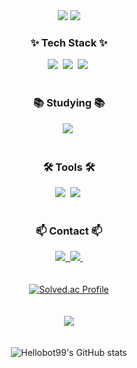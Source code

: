 
<div align="center">

  

  <img src="https://capsule-render.vercel.app/api?type=transparent&text=Welcome%20to&fontSize=70&fontColor=00ffea&fontAlign=50&fontAlignY=40" />
  <img src="https://capsule-render.vercel.app/api?type=transparent&text=Hellobot99's%20Github&fontSize=60&fontColor=00ffea&fontAlign=50&fontAlignY=40" />


</div>

<h3 align="center">✨ Tech Stack ✨</h3>
<div align="center">
  <img src="https://img.shields.io/badge/C-20232a.svg?style=for-the-badge&logo=C&logoColor=A8B9CC" />&nbsp
  <img src="https://img.shields.io/badge/C++-F7DF1E.svg?style=for-the-badge&logo=cplusplus&logoColor=00599C" />&nbsp
  <img src="https://img.shields.io/badge/JAVA-E34F26.svg?style=for-the-badge&logo=openjdk&logoColor=000000" />&nbsp
</div>

<br>

<h3 align="center">📚 Studying 📚</h3>
<div align="center">
<img src="https://img.shields.io/badge/Unity-20232a.svg?style=for-the-badge&logo=Unity&logoColor=white" />&nbsp;

  
</div>

<br>

<h3 align="center">🛠 Tools 🛠</h3>
<div align="center">
  <img src="https://img.shields.io/badge/git-F05033.svg?style=for-the-badge&logo=git&logoColor=white" />&nbsp
  <img src="https://img.shields.io/badge/github-181717.svg?style=for-the-badge&logo=github&logoColor=white" />&nbsp  
</div>

<br>

<h3 align="center">📫 Contact 📫</h3>
<div align="center">
  <a href="mailto:ktj4060@gmail.com">
    <img src="https://img.shields.io/badge/ktj4060@gmail.com-D14836?style=for-the-badge&logo=gmail&logoColor=white"/>&nbsp
  </a>
  <a href="mailto:ktj4060@gnaver.com">
    <img src="https://img.shields.io/badge/ktj4060@naver.com-03C75A?style=for-the-badge&logo=naver&logoColor=white"/>&nbsp
  </a>

<br>
<br>
<br>

<a href="https://solved.ac/profile/ktj4060">
    <img src="http://mazassumnida.wtf/api/generate_badge?boj=ktj4060" alt="Solved.ac Profile" />
  </a>
 <br>  
<br>
 <br>   
  <img src="https://github-readme-stats.vercel.app/api/top-langs/?username=Hellobot99&layout=compact&theme=radical" />
  <br>
   <br>
    <br>
  <img src="https://github-readme-stats.vercel.app/api?username=Hellobot99&show_icons=true&theme=radical" alt="Hellobot99's GitHub stats" />
 
  
</div>




<!--
**Hellobot99/Hellobot99** is a ✨ _special_ ✨ repository because its `README.md` (this file) appears on your GitHub profile.

Here are some ideas to get you started:

- 🔭 I’m currently working on ...
- 🌱 I’m currently learning ...
- 👯 I’m looking to collaborate on ...
- 🤔 I’m looking for help with ...
- 💬 Ask me about ...
- 📫 How to reach me: ...
- 😄 Pronouns: ...
- ⚡ Fun fact: ...
-->

